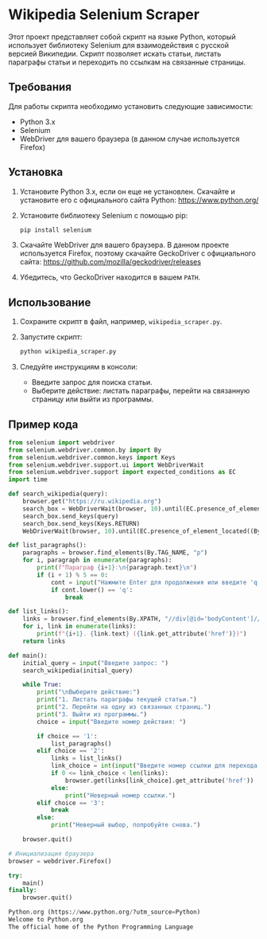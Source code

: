 # Wikipedia Selenium Scraper

Этот проект представляет собой скрипт на языке Python, который использует библиотеку Selenium для взаимодействия с русской версией Википедии. Скрипт позволяет искать статьи, листать параграфы статьи и переходить по ссылкам на связанные страницы.

## Требования

Для работы скрипта необходимо установить следующие зависимости:

- Python 3.x
- Selenium
- WebDriver для вашего браузера (в данном случае используется Firefox)

## Установка

1. Установите Python 3.x, если он еще не установлен. Скачайте и установите его с официального сайта Python: https://www.python.org/

2. Установите библиотеку Selenium с помощью pip:

    ```bash
    pip install selenium
    ```

3. Скачайте WebDriver для вашего браузера. В данном проекте используется Firefox, поэтому скачайте GeckoDriver с официального сайта: https://github.com/mozilla/geckodriver/releases

4. Убедитесь, что GeckoDriver находится в вашем `PATH`.

## Использование

1. Сохраните скрипт в файл, например, `wikipedia_scraper.py`.

2. Запустите скрипт:

    ```bash
    python wikipedia_scraper.py
    ```

3. Следуйте инструкциям в консоли:
   - Введите запрос для поиска статьи.
   - Выберите действие: листать параграфы, перейти на связанную страницу или выйти из программы.

## Пример кода

```python
from selenium import webdriver
from selenium.webdriver.common.by import By
from selenium.webdriver.common.keys import Keys
from selenium.webdriver.support.ui import WebDriverWait
from selenium.webdriver.support import expected_conditions as EC
import time

def search_wikipedia(query):
    browser.get("https://ru.wikipedia.org")
    search_box = WebDriverWait(browser, 10).until(EC.presence_of_element_located((By.ID, "searchInput")))
    search_box.send_keys(query)
    search_box.send_keys(Keys.RETURN)
    WebDriverWait(browser, 10).until(EC.presence_of_element_located((By.ID, "firstHeading")))

def list_paragraphs():
    paragraphs = browser.find_elements(By.TAG_NAME, "p")
    for i, paragraph in enumerate(paragraphs):
        print(f"Параграф {i+1}:\n{paragraph.text}\n")
        if (i + 1) % 5 == 0:
            cont = input("Нажмите Enter для продолжения или введите 'q' для выхода: ")
            if cont.lower() == 'q':
                break

def list_links():
    links = browser.find_elements(By.XPATH, "//div[@id='bodyContent']//a[starts-with(@href, '/wiki/') and not(contains(@href, ':'))]")
    for i, link in enumerate(links):
        print(f"{i+1}. {link.text} ({link.get_attribute('href')})")
    return links

def main():
    initial_query = input("Введите запрос: ")
    search_wikipedia(initial_query)

    while True:
        print("\nВыберите действие:")
        print("1. Листать параграфы текущей статьи.")
        print("2. Перейти на одну из связанных страниц.")
        print("3. Выйти из программы.")
        choice = input("Введите номер действия: ")

        if choice == '1':
            list_paragraphs()
        elif choice == '2':
            links = list_links()
            link_choice = int(input("Введите номер ссылки для перехода: ")) - 1
            if 0 <= link_choice < len(links):
                browser.get(links[link_choice].get_attribute('href'))
            else:
                print("Неверный номер ссылки.")
        elif choice == '3':
            break
        else:
            print("Неверный выбор, попробуйте снова.")

    browser.quit()

# Инициализация браузера
browser = webdriver.Firefox()

try:
    main()
finally:
    browser.quit()

Python.org (https://www.python.org/?utm_source=Python)
Welcome to Python.org
The official home of the Python Programming Language